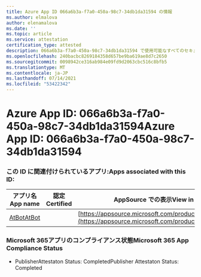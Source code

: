 ```yaml
---
title: Azure App ID 066a6b3a-f7a0-450a-98c7-34db1da31594 の情報
ms.author: elmalova
author: elenamalova
ms.date: ''
ms.topic: article
ms.service: attestation
certification_type: attested
description: 066a6b3a-f7a0-450a-98c7-34db1da31594 で使用可能なすべてのセキュリティおよびコンプライアンス情報。
ms.openlocfilehash: 240bacbc8269184358d657be9ba619ae8d7c2650
ms.sourcegitcommit: 0098942ce316ab984e09fd9d2063cbc516c8bfb5
ms.translationtype: MT
ms.contentlocale: ja-JP
ms.lasthandoff: 07/14/2021
ms.locfileid: "53422342"
---
```

# <a name="azure-app-id-066a6b3a-f7a0-450a-98c7-34db1da31594"></a><span data-ttu-id="5d0fb-103">Azure App ID: 066a6b3a-f7a0-450a-98c7-34db1da31594</span><span class="sxs-lookup"><span data-stu-id="5d0fb-103">Azure App ID: 066a6b3a-f7a0-450a-98c7-34db1da31594</span></span>


### <a name="apps-associated-with-this-id"></a><span data-ttu-id="5d0fb-104">この ID に関連付けられているアプリ:</span><span class="sxs-lookup"><span data-stu-id="5d0fb-104">Apps associated with this ID:</span></span>
| <span data-ttu-id="5d0fb-105">**アプリ名**</span><span class="sxs-lookup"><span data-stu-id="5d0fb-105">**App name**</span></span> | <span data-ttu-id="5d0fb-106">**認定**</span><span class="sxs-lookup"><span data-stu-id="5d0fb-106">**Certified**</span></span> | <span data-ttu-id="5d0fb-107">**AppSource での表示**</span><span class="sxs-lookup"><span data-stu-id="5d0fb-107">**View in AppSource**</span></span> |
|-|-|-|
| [<span data-ttu-id="5d0fb-108">AtBot</span><span class="sxs-lookup"><span data-stu-id="5d0fb-108">AtBot</span></span>](https://docs.microsoft.com/en-us/microsoft-365-app-certification/forward/WA104381219) |  | [https://appsource.microsoft.com/product/office/WA104381219](https://appsource.microsoft.com/product/office/WA104381219) |

### <a name="microsoft-365-app-compliance-status"></a><span data-ttu-id="5d0fb-109">Microsoft 365アプリのコンプライアンス状態</span><span class="sxs-lookup"><span data-stu-id="5d0fb-109">Microsoft 365 App Compliance Status</span></span>
- <span data-ttu-id="5d0fb-110">PublisherAttestaton Status: Completed</span><span class="sxs-lookup"><span data-stu-id="5d0fb-110">Publisher Attestaton Status: Completed</span></span>
